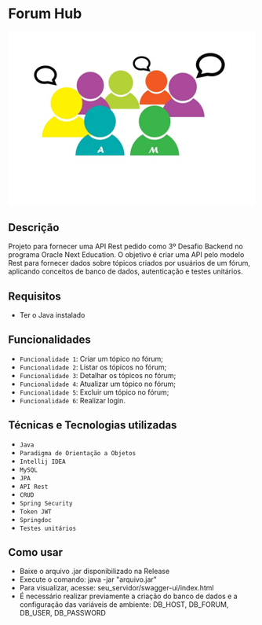 # Forum Hub
![Imagem de conversas](assets/forum-645246_1280.jpg)

## Descrição 
Projeto para fornecer uma API Rest pedido como 3º Desafio Backend no programa Oracle Next Education. 
O objetivo é criar uma API pelo modelo Rest para fornecer dados sobre tópicos criados por usuários de 
um fórum, aplicando conceitos de banco de dados, autenticação e testes unitários.

## Requisitos
- Ter o Java instalado

## Funcionalidades
- `Funcionalidade 1`: Criar um tópico no fórum;
- `Funcionalidade 2`: Listar os tópicos no fórum;
- `Funcionalidade 3`: Detalhar os tópicos no fórum;
- `Funcionalidade 4`: Atualizar um tópico no fórum;
- `Funcionalidade 5`: Excluir um tópico no fórum;
- `Funcionalidade 6`: Realizar login.

## Técnicas e Tecnologias utilizadas
- `Java`
- `Paradigma de Orientação a Objetos`
- `Intellij IDEA`
- `MySQL`
- `JPA`
- `API Rest`
- `CRUD`
- `Spring Security`
- `Token JWT`
- `Springdoc`
- `Testes unitários`

## Como usar
- Baixe o arquivo .jar disponibilizado na Release
- Execute o comando: java -jar "arquivo.jar"
- Para visualizar, acesse: seu_servidor/swagger-ui/index.html
- É necessário realizar previamente a criação do banco de dados e a configuração das variáveis de ambiente: DB_HOST, DB_FORUM, DB_USER, DB_PASSWORD
